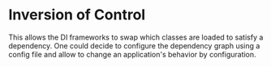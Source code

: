 ﻿# Inversion of Control

This allows the DI frameworks to swap which classes are loaded to satisfy a dependency. One could decide to configure the dependency graph using a config file and allow to change an application's behavior by configuration.